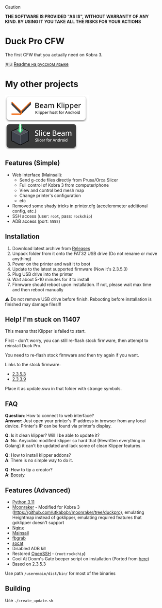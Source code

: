 > [!CAUTION]
> **THE SOFTWARE IS PROVIDED "AS IS", WITHOUT WARRANTY OF ANY KIND. BY USING IT YOU TAKE ALL THE RISKS FOR YOUR ACTIONS**

# Duck Pro CFW

The first CFW that you actually need on Kobra 3.

🇷🇺 [Readme на русском языке](./README.ru.md)

# My other projects

[<img src="/.github/img/bk_badge.png">](https://github.com/utkabobr/BeamKlipper) [<img src="/.github/img/sb_badge.png">](https://github.com/utkabobr/SliceBeam)

## Features (Simple)

- Web interface (Mainsail):
  - Send g-code files directly from Prusa/Orca Slicer
  - Full control of Kobra 3 from computer/phone
  - View and control bed mesh map
  - Change printer's configuration
  - etc
- Removed some shady tricks in printer.cfg (accelerometer additional config, etc.)
- SSH access (user: `root`, pass: `rockchip`)
- ADB access (port: `5555`)

## Installation

1. Download latest archive from [Releases](https://github.com/utkabobr/DuckPro-Kobra3/releases/latest)
2. Unpack folder from it onto the FAT32 USB drive (Do not rename or move anything)
3. Power on the printer and wait it to boot
4. Update to the latest supported firmware (Now it's 2.3.5.3)
5. Plug USB drive into the printer
6. Wait about 5-10 minutes for it to install
7. Firmware should reboot upon installation. If not, please wait max time and then reboot manually

:warning: Do not remove USB drive before finish. Rebooting before installation is finished may damage files!!!

## Help! I'm stuck on 11407
This means that Klipper is failed to start.

First - don't worry, you can still re-flash stock firmware, then attempt to reinstall Duck Pro.

You need to re-flash stock firmware and then try again if you want.

Links to the stock firmware:
- [2.3.5.3](https://ytkab0bp.ru/Kobra3_2.3.5.3.swu)
- [2.3.3.9](https://ytkab0bp.ru/Kobra3_2.3.3.9.swu)

Place it as update.swu in that folder with strange symbols.

## FAQ

**Question**: How to connect to web interface?<br>
**Answer**: Just open your printer's IP address in browser from any local device. Printer's IP can be found via printer's display.

**Q**: Is it clean klipper? Will I be able to update it?<br>
**A**: No. Anycubic modified klipper so hard that (Rewritten everything in Golang) it can't be updated and lack some of clean Klipper features.

**Q**: How to install klipper addons?<br>
**A**: There is no simple way to do it.

**Q**: How to tip a creator?<br>
**A**: [Boosty](https://boosty.to/ytkab0bp)

## Features (Advanced)

- [Python 3.11](https://python.org)
- [Moonraker](https://github.com/Arksine/moonraker) - Modified for Kobra 3 (https://github.com/utkabobr/moonraker/tree/duckpro), emulating Heightmap instead of goklipper, emulating required features that goklipper doesn't support
- [Nginx](https://nginx.org)
- [Mainsail](https://github.com/mainsail-crew/mainsail)
- [fbgrab](https://github.com/GunnarMonell/fbgrab)
- [socat](http://www.dest-unreach.org/socat)
- Disabled ADB kill
- Restored [OpenSSH](https://www.openssh.com) - (`root`:`rockchip`)
- Cool At Doom's Gate beeper script on installation (Ported from [here](https://github.com/robsoncouto/arduino-songs/blob/master/doom/doom.ino))
- Based on 2.3.5.3

Use path `/useremain/dist/bin/` for most of the binaries

## Building

Use `./create_update.sh`
